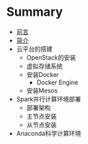 # Summary

* [前言](README.md)
* [简介](chapter1.md)
* 云平台的搭建
   * OpenStack的安装
   * 虚拟存储系统
   * 安装Docker
       * Docker Engine
   * 安装Mesos
* Spark并行计算环境部署
   * 部署架构
   * 主节点安装
   * 从节点安装
* Anaconda科学计算环境

